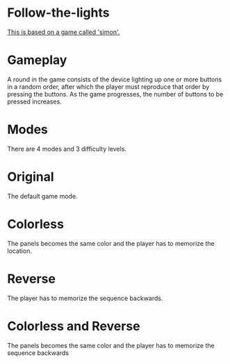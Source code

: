 # Follow-the-lights

[This is based on a game called 'simon'.](https://en.wikipedia.org/wiki/Simon_(game))

# Gameplay
A round in the game consists of the device lighting up one or more buttons in a random order, after which the player must reproduce that order by pressing the buttons. As the game progresses, the number of buttons to be pressed increases.

# Modes
There are 4 modes and 3 difficulty levels.

# Original
The default game mode.

# Colorless
The panels becomes the same color and the player has to memorize the location.

# Reverse
The player has to memorize the sequence backwards.

# Colorless and Reverse
The panels becomes the same color and the player has to memorize the sequence backwards
